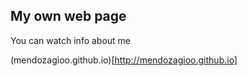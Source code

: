 ## My own web page

You can watch info about me

(mendozagioo.github.io)[http://mendozagioo.github.io]
